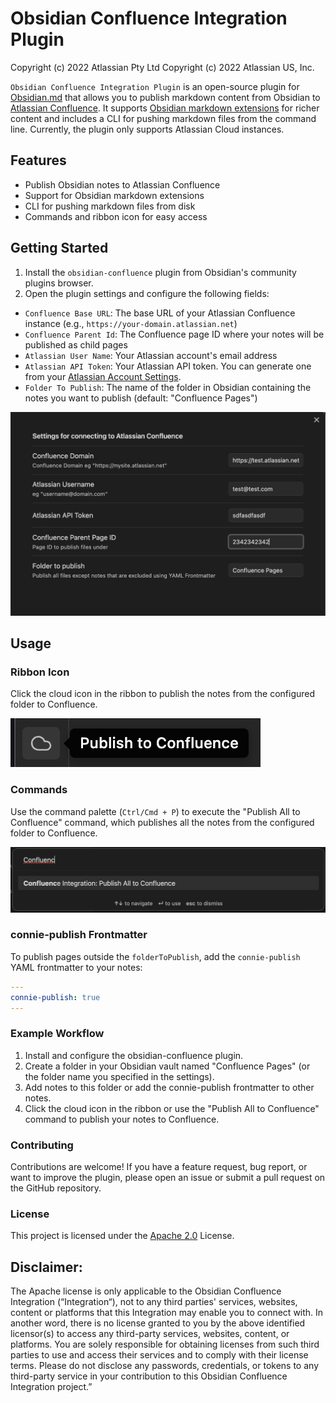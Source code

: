 # Obsidian Confluence Integration Plugin

Copyright (c) 2022 Atlassian Pty Ltd
Copyright (c) 2022 Atlassian US, Inc.

`Obsidian Confluence Integration Plugin` is an open-source plugin for [Obsidian.md](https://obsidian.md/) that allows you to publish markdown content from Obsidian to [Atlassian Confluence](https://www.atlassian.com/software/confluence). It supports [Obsidian markdown extensions](https://help.obsidian.md/How+to/Format+your+notes) for richer content and includes a CLI for pushing markdown files from the command line. Currently, the plugin only supports Atlassian Cloud instances.

## Features

- Publish Obsidian notes to Atlassian Confluence
- Support for Obsidian markdown extensions
- CLI for pushing markdown files from disk
- Commands and ribbon icon for easy access

## Getting Started

1. Install the `obsidian-confluence` plugin from Obsidian's community plugins browser.
2. Open the plugin settings and configure the following fields:

- `Confluence Base URL`: The base URL of your Atlassian Confluence instance (e.g., `https://your-domain.atlassian.net`)
- `Confluence Parent Id`: The Confluence page ID where your notes will be published as child pages
- `Atlassian User Name`: Your Atlassian account's email address
- `Atlassian API Token`: Your Atlassian API token. You can generate one from your [Atlassian Account Settings](https://id.atlassian.com/manage-profile/security/api-tokens).
- `Folder To Publish`: The name of the folder in Obsidian containing the notes you want to publish (default: "Confluence Pages")

![Settings](./docs/screenshots/settings.png)

## Usage

### Ribbon Icon

Click the cloud icon in the ribbon to publish the notes from the configured folder to Confluence.

![Ribbon icon](./docs/screenshots/ribbon.png)


### Commands

Use the command palette (`Ctrl/Cmd + P`) to execute the "Publish All to Confluence" command, which publishes all the notes from the configured folder to Confluence.

![Commands](./docs/screenshots/commands.png)

### connie-publish Frontmatter

To publish pages outside the `folderToPublish`, add the `connie-publish` YAML frontmatter to your notes:

```yaml
---
connie-publish: true
---
```

### Example Workflow
1. Install and configure the obsidian-confluence plugin.
2. Create a folder in your Obsidian vault named "Confluence Pages" (or the folder name you specified in the settings).
3. Add notes to this folder or add the connie-publish frontmatter to other notes.
4. Click the cloud icon in the ribbon or use the "Publish All to Confluence" command to publish your notes to Confluence.

### Contributing
Contributions are welcome! If you have a feature request, bug report, or want to improve the plugin, please open an issue or submit a pull request on the GitHub repository.

### License
This project is licensed under the [Apache 2.0](https://github.com/obsidian-confluence/obsidian-confluence/blob/main/LICENSE) License.

## Disclaimer:
The Apache license is only applicable to the Obsidian Confluence Integration (“Integration“), not to any third parties' services, websites, content or platforms that this Integration may enable you to connect with.  In another word, there is no license granted to you by the above identified licensor(s) to access any third-party services, websites, content, or platforms.  You are solely responsible for obtaining licenses from such third parties to use and access their services and to comply with their license terms. Please do not disclose any passwords, credentials, or tokens to any third-party service in your contribution to this Obsidian Confluence Integration project.”
